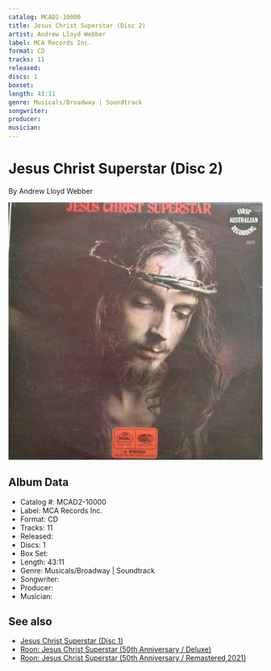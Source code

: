 ```yaml
---
catalog: MCAD2-10000
title: Jesus Christ Superstar (Disc 2)
artist: Andrew Lloyd Webber
label: MCA Records Inc.
format: CD
tracks: 11
released: 
discs: 1
boxset: 
length: 43:11
genre: Musicals/Broadway | Soundtrack
songwriter: 
producer: 
musician: 
---
```


# Jesus Christ Superstar (Disc 2)

By Andrew Lloyd Webber

![](../../assets/cdcovers/Andrew_Lloyd_Webber-Jesus_Christ_Superstar.png)

## Album Data

- Catalog #: MCAD2-10000
- Label: MCA Records Inc.
- Format: CD
- Tracks: 11
- Released: 
- Discs: 1
- Box Set: 
- Length: 43:11
- Genre: Musicals/Broadway | Soundtrack
- Songwriter: 
- Producer: 
- Musician: 


## See also

- [Jesus Christ Superstar (Disc 1)](Jesus_Christ_Superstar_Disc_1.md)
- [Roon: Jesus Christ Superstar (50th Anniversary / Deluxe)](../../Roon/Andrew_Lloyd_Webber/Jesus_Christ_Superstar_50th_Anniversary_-_Deluxe.md)
- [Roon: Jesus Christ Superstar (50th Anniversary / Remastered 2021)](../../Roon/Andrew_Lloyd_Webber/Jesus_Christ_Superstar_50th_Anniversary_-_Remastered_2021.md)

